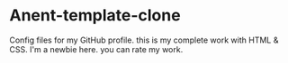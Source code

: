 # Anent-template-clone
Config files for my GitHub profile.
this is my complete work with HTML & CSS.
I'm a newbie here. you can rate my work.
